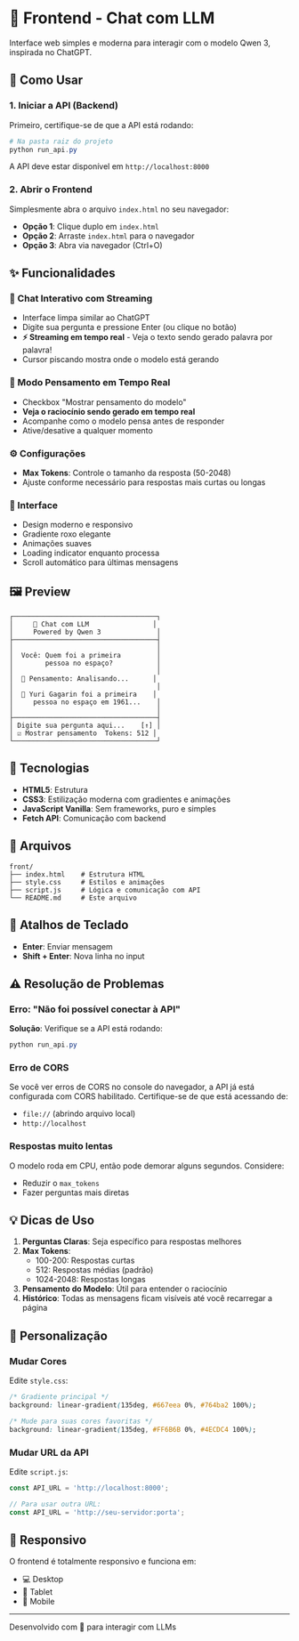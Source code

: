 # 🎨 Frontend - Chat com LLM

Interface web simples e moderna para interagir com o modelo Qwen 3, inspirada no ChatGPT.

## 🚀 Como Usar

### 1. Iniciar a API (Backend)

Primeiro, certifique-se de que a API está rodando:

```powershell
# Na pasta raiz do projeto
python run_api.py
```

A API deve estar disponível em `http://localhost:8000`

### 2. Abrir o Frontend

Simplesmente abra o arquivo `index.html` no seu navegador:

- **Opção 1**: Clique duplo em `index.html`
- **Opção 2**: Arraste `index.html` para o navegador
- **Opção 3**: Abra via navegador (Ctrl+O)

## ✨ Funcionalidades

### 💬 Chat Interativo com Streaming
- Interface limpa similar ao ChatGPT
- Digite sua pergunta e pressione Enter (ou clique no botão)
- **⚡ Streaming em tempo real** - Veja o texto sendo gerado palavra por palavra!
- Cursor piscando mostra onde o modelo está gerando

### 🧠 Modo Pensamento em Tempo Real
- Checkbox "Mostrar pensamento do modelo"
- **Veja o raciocínio sendo gerado em tempo real**
- Acompanhe como o modelo pensa antes de responder
- Ative/desative a qualquer momento

### ⚙️ Configurações
- **Max Tokens**: Controle o tamanho da resposta (50-2048)
- Ajuste conforme necessário para respostas mais curtas ou longas

### 🎨 Interface
- Design moderno e responsivo
- Gradiente roxo elegante
- Animações suaves
- Loading indicator enquanto processa
- Scroll automático para últimas mensagens

## 🖼️ Preview

```
┌────────────────────────────────────┐
│     🤖 Chat com LLM                │
│     Powered by Qwen 3              │
├────────────────────────────────────┤
│                                    │
│  Você: Quem foi a primeira         │
│        pessoa no espaço?           │
│                                    │
│  🧠 Pensamento: Analisando...      │
│                                    │
│  🤖 Yuri Gagarin foi a primeira    │
│     pessoa no espaço em 1961...    │
│                                    │
├────────────────────────────────────┤
│ Digite sua pergunta aqui...    [↑] │
│ ☑ Mostrar pensamento  Tokens: 512 │
└────────────────────────────────────┘
```

## 🔧 Tecnologias

- **HTML5**: Estrutura
- **CSS3**: Estilização moderna com gradientes e animações
- **JavaScript Vanilla**: Sem frameworks, puro e simples
- **Fetch API**: Comunicação com backend

## 📁 Arquivos

```
front/
├── index.html    # Estrutura HTML
├── style.css     # Estilos e animações
├── script.js     # Lógica e comunicação com API
└── README.md     # Este arquivo
```

## 🎯 Atalhos de Teclado

- **Enter**: Enviar mensagem
- **Shift + Enter**: Nova linha no input

## ⚠️ Resolução de Problemas

### Erro: "Não foi possível conectar à API"

**Solução**: Verifique se a API está rodando:
```powershell
python run_api.py
```

### Erro de CORS

Se você ver erros de CORS no console do navegador, a API já está configurada com CORS habilitado. Certifique-se de que está acessando de:
- `file://` (abrindo arquivo local)
- `http://localhost`

### Respostas muito lentas

O modelo roda em CPU, então pode demorar alguns segundos. Considere:
- Reduzir o `max_tokens`
- Fazer perguntas mais diretas

## 💡 Dicas de Uso

1. **Perguntas Claras**: Seja específico para respostas melhores
2. **Max Tokens**: 
   - 100-200: Respostas curtas
   - 512: Respostas médias (padrão)
   - 1024-2048: Respostas longas
3. **Pensamento do Modelo**: Útil para entender o raciocínio
4. **Histórico**: Todas as mensagens ficam visíveis até você recarregar a página

## 🎨 Personalização

### Mudar Cores

Edite `style.css`:

```css
/* Gradiente principal */
background: linear-gradient(135deg, #667eea 0%, #764ba2 100%);

/* Mude para suas cores favoritas */
background: linear-gradient(135deg, #FF6B6B 0%, #4ECDC4 100%);
```

### Mudar URL da API

Edite `script.js`:

```javascript
const API_URL = 'http://localhost:8000';

// Para usar outra URL:
const API_URL = 'http://seu-servidor:porta';
```

## 📱 Responsivo

O frontend é totalmente responsivo e funciona em:
- 💻 Desktop
- 📱 Tablet
- 📱 Mobile

---

Desenvolvido com 💜 para interagir com LLMs


